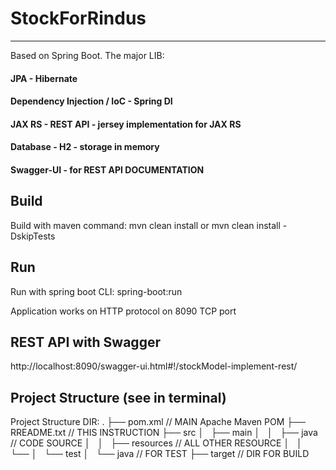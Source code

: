 # StockForRindus
----------------------

Based on Spring Boot. The major LIB:

 #### JPA - Hibernate
 #### Dependency Injection / IoC - Spring DI
 #### JAX RS - REST API - jersey implementation for JAX RS
 #### Database - H2 - storage in memory
 #### Swagger-UI - for REST API DOCUMENTATION

## Build
Build with maven command:
mvn clean install
or
mvn clean install -DskipTests

## Run
Run with spring boot CLI:
spring-boot:run

Application works on HTTP protocol on 8090 TCP port

## REST API with Swagger
http://localhost:8090/swagger-ui.html#!/stockModel-implement-rest/

## Project Structure (see in terminal)

Project Structure DIR:
.
├── pom.xml // MAIN Apache Maven POM
├── RREADME.txt // THIS INSTRUCTION
├── src
│   ├── main
│   │   ├── java // CODE SOURCE
│   │   ├── resources // ALL OTHER RESOURCE
│   │   └──
│   └── test
│       └── java // FOR TEST
├── target // DIR FOR BUILD